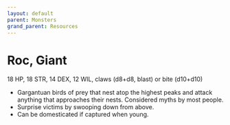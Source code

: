 ```yaml
---
layout: default
parent: Monsters
grand_parent: Resources
---
```


# Roc, Giant

18 HP, 18 STR, 14 DEX, 12 WIL, claws (d8+d8, blast) or bite (d10+d10)

- Gargantuan birds of prey that nest atop the highest peaks and attack anything that approaches their nests. Considered myths by most people.
- Surprise victims by swooping down from above.
- Can be domesticated if captured when young.


